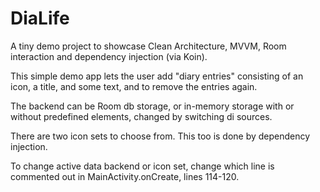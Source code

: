 # DiaLife

A tiny demo project to showcase Clean Architecture, MVVM, Room interaction and dependency injection (via Koin).

This simple demo app lets the user add "diary entries" consisting of an icon, a title, and some text, and to remove the entries again.

The backend can be Room db storage, or in-memory storage with or without predefined elements, changed by switching di sources.

There are two icon sets to choose from. This too is done by dependency injection.

To change active data backend or icon set, change which line is commented out in MainActivity.onCreate, lines 114-120.

